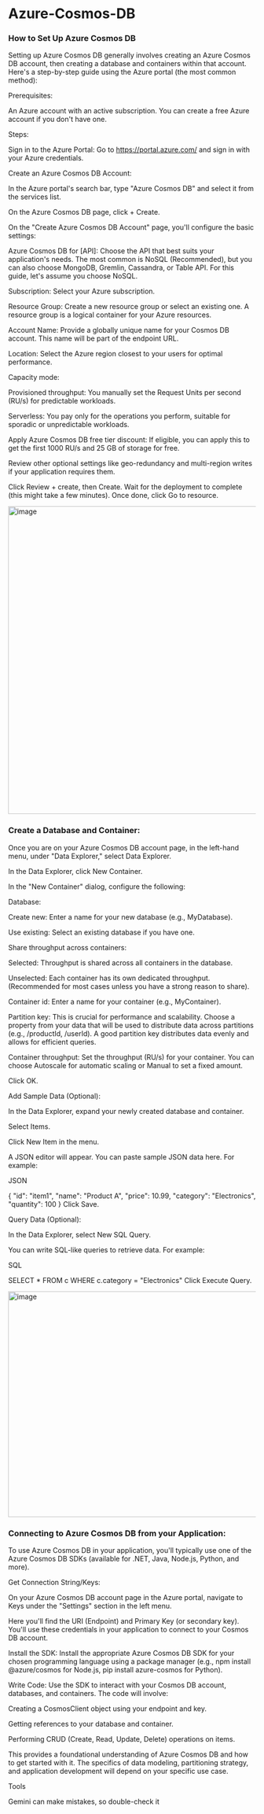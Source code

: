 # Azure-Cosmos-DB

### How to Set Up Azure Cosmos DB
Setting up Azure Cosmos DB generally involves creating an Azure Cosmos DB account, then creating a database and containers within that account. Here's a step-by-step guide using the Azure portal (the most common method):

Prerequisites:

An Azure account with an active subscription. You can create a free Azure account if you don't have one.

Steps:

Sign in to the Azure Portal: Go to https://portal.azure.com/ and sign in with your Azure credentials.

Create an Azure Cosmos DB Account:

In the Azure portal's search bar, type "Azure Cosmos DB" and select it from the services list.

On the Azure Cosmos DB page, click + Create.

On the "Create Azure Cosmos DB Account" page, you'll configure the basic settings:

Azure Cosmos DB for [API]: Choose the API that best suits your application's needs. The most common is NoSQL (Recommended), but you can also choose MongoDB, Gremlin, Cassandra, or Table API. For this guide, let's assume you choose NoSQL.

Subscription: Select your Azure subscription.

Resource Group: Create a new resource group or select an existing one. A resource group is a logical container for your Azure resources.

Account Name: Provide a globally unique name for your Cosmos DB account. This name will be part of the endpoint URL.

Location: Select the Azure region closest to your users for optimal performance.

Capacity mode:

Provisioned throughput: You manually set the Request Units per second (RU/s) for predictable workloads.

Serverless: You pay only for the operations you perform, suitable for sporadic or unpredictable workloads.

Apply Azure Cosmos DB free tier discount: If eligible, you can apply this to get the first 1000 RU/s and 25 GB of storage for free.

Review other optional settings like geo-redundancy and multi-region writes if your application requires them.

Click Review + create, then Create.
Wait for the deployment to complete (this might take a few minutes). Once done, click Go to resource.

<img width="1266" height="626" alt="image" src="https://github.com/user-attachments/assets/99a2dda9-9287-4611-a3b1-6bdb05995d5b" />


### Create a Database and Container:

Once you are on your Azure Cosmos DB account page, in the left-hand menu, under "Data Explorer," select Data Explorer.

In the Data Explorer, click New Container.

In the "New Container" dialog, configure the following:

Database:

Create new: Enter a name for your new database (e.g., MyDatabase).

Use existing: Select an existing database if you have one.

Share throughput across containers:

Selected: Throughput is shared across all containers in the database.

Unselected: Each container has its own dedicated throughput. (Recommended for most cases unless you have a strong reason to share).

Container id: Enter a name for your container (e.g., MyContainer).

Partition key: This is crucial for performance and scalability. Choose a property from your data that will be used to distribute data across partitions (e.g., /productId, /userId). A good partition key distributes data evenly and allows for efficient queries.

Container throughput: Set the throughput (RU/s) for your container. You can choose Autoscale for automatic scaling or Manual to set a fixed amount.

Click OK.



Add Sample Data (Optional):

In the Data Explorer, expand your newly created database and container.

Select Items.

Click New Item in the menu.

A JSON editor will appear. You can paste sample JSON data here. For example:

JSON

{
    "id": "item1",
    "name": "Product A",
    "price": 10.99,
    "category": "Electronics",
    "quantity": 100
}
Click Save.

Query Data (Optional):

In the Data Explorer, select New SQL Query.

You can write SQL-like queries to retrieve data. For example:

SQL

SELECT * FROM c WHERE c.category = "Electronics"
Click Execute Query.

<img width="1281" height="459" alt="image" src="https://github.com/user-attachments/assets/799fd901-fd59-458a-886d-fb5f4003627d" />

### Connecting to Azure Cosmos DB from your Application:

To use Azure Cosmos DB in your application, you'll typically use one of the Azure Cosmos DB SDKs (available for .NET, Java, Node.js, Python, and more).

Get Connection String/Keys:

On your Azure Cosmos DB account page in the Azure portal, navigate to Keys under the "Settings" section in the left menu.

Here you'll find the URI (Endpoint) and Primary Key (or secondary key). You'll use these credentials in your application to connect to your Cosmos DB account.

Install the SDK: Install the appropriate Azure Cosmos DB SDK for your chosen programming language using a package manager (e.g., npm install @azure/cosmos for Node.js, pip install azure-cosmos for Python).

Write Code: Use the SDK to interact with your Cosmos DB account, databases, and containers. The code will involve:

Creating a CosmosClient object using your endpoint and key.

Getting references to your database and container.

Performing CRUD (Create, Read, Update, Delete) operations on items.

This provides a foundational understanding of Azure Cosmos DB and how to get started with it. The specifics of data modeling, partitioning strategy, and application development will depend on your specific use case.





Tools

Gemini can make mistakes, so double-check it
